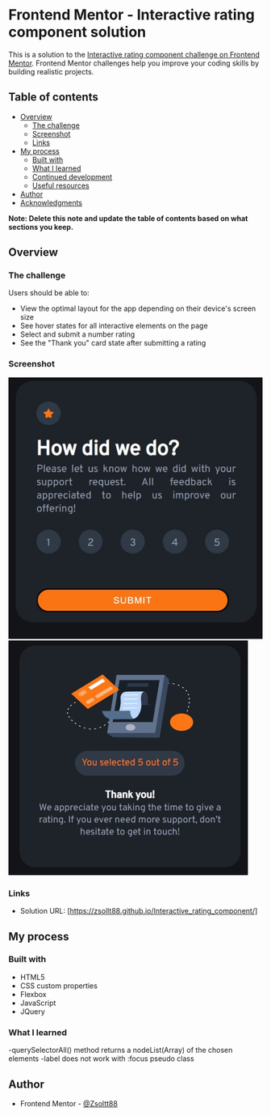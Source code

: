 # Frontend Mentor - Interactive rating component solution

This is a solution to the [Interactive rating component challenge on Frontend Mentor](https://www.frontendmentor.io/challenges/interactive-rating-component-koxpeBUmI). Frontend Mentor challenges help you improve your coding skills by building realistic projects. 

## Table of contents

- [Overview](#overview)
  - [The challenge](#the-challenge)
  - [Screenshot](#screenshot)
  - [Links](#links)
- [My process](#my-process)
  - [Built with](#built-with)
  - [What I learned](#what-i-learned)
  - [Continued development](#continued-development)
  - [Useful resources](#useful-resources)
- [Author](#author)
- [Acknowledgments](#acknowledgments)

**Note: Delete this note and update the table of contents based on what sections you keep.**

## Overview

### The challenge

Users should be able to:

- View the optimal layout for the app depending on their device's screen size
- See hover states for all interactive elements on the page
- Select and submit a number rating
- See the "Thank you" card state after submitting a rating

### Screenshot

![](./ratingComponent.jpg)
![](./thankYouComponent.jpg)


### Links

- Solution URL: [https://zsollt88.github.io/Interactive_rating_component/]


## My process

### Built with

- HTML5
- CSS custom properties
- Flexbox
- JavaScript
- JQuery


### What I learned

-querySelectorAll() method returns a nodeList(Array) of the chosen elements
-label does not work with :focus pseudo class



## Author

- Frontend Mentor - [@Zsoltt88](https://www.frontendmentor.io/profile/Zsollt88)


